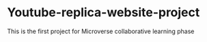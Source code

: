 # Youtube-replica-website-project
This is the first project for Microverse collaborative learning phase
